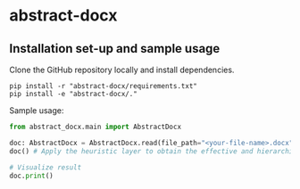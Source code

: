 # abstract-docx
## Installation set-up and sample usage
Clone the GitHub repository locally and install dependencies.
```
pip install -r "abstract-docx/requirements.txt"
pip install -e "abstract-docx/."
```

Sample usage:
```python
from abstract_docx.main import AbstractDocx

doc: AbstractDocx = AbstractDocx.read(file_path="<your-file-name>.docx") # Read and parse the .docx file
doc() # Apply the heuristic layer to obtain the effective and hierarchical structures

# Visualize result
doc.print()
```
